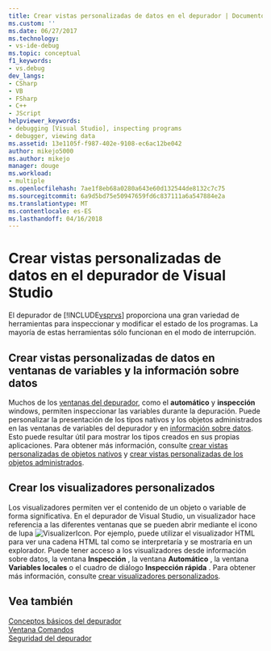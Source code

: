 ```yaml
---
title: Crear vistas personalizadas de datos en el depurador | Documentos de Microsoft
ms.custom: ''
ms.date: 06/27/2017
ms.technology:
- vs-ide-debug
ms.topic: conceptual
f1_keywords:
- vs.debug
dev_langs:
- CSharp
- VB
- FSharp
- C++
- JScript
helpviewer_keywords:
- debugging [Visual Studio], inspecting programs
- debugger, viewing data
ms.assetid: 13e1105f-f987-402e-9108-ec6ac12be042
author: mikejo5000
ms.author: mikejo
manager: douge
ms.workload:
- multiple
ms.openlocfilehash: 7ae1f8eb68a0280a643e60d132544de8132c7c75
ms.sourcegitcommit: 6a9d5bd75e50947659fd6c837111a6a547884e2a
ms.translationtype: MT
ms.contentlocale: es-ES
ms.lasthandoff: 04/16/2018
---
```

# <a name="create-custom-views-of-data-in-the-visual-studio-debugger"></a>Crear vistas personalizadas de datos en el depurador de Visual Studio
El depurador de [!INCLUDE[vsprvs](../code-quality/includes/vsprvs_md.md)] proporciona una gran variedad de herramientas para inspeccionar y modificar el estado de los programas. La mayoría de estas herramientas sólo funcionan en el modo de interrupción.

## <a name="create-custom-views-of-data-in-variable-windows-and-datatips"></a>Crear vistas personalizadas de datos en ventanas de variables y la información sobre datos
 Muchos de los [ventanas del depurador](../debugger/debugger-windows.md), como el **automático** y **inspección** windows, permiten inspeccionar las variables durante la depuración. Puede personalizar la presentación de los tipos nativos y los objetos administrados en las ventanas de variables del depurador y en [información sobre datos](../debugger/view-data-values-in-data-tips-in-the-code-editor.md). Esto puede resultar útil para mostrar los tipos creados en sus propias aplicaciones. Para obtener más información, consulte [crear vistas personalizadas de objetos nativos](../debugger/create-custom-views-of-native-objects.md) y [crear vistas personalizadas de los objetos administrados](../debugger/create-custom-views-of-dot-managed-objects.md).
  
## <a name="create-custom-visualizers"></a>Crear los visualizadores personalizados  
 Los visualizadores permiten ver el contenido de un objeto o variable de forma significativa. En el depurador de Visual Studio, un visualizador hace referencia a las diferentes ventanas que se pueden abrir mediante el icono de lupa ![VisualizerIcon](../debugger/media/dbg-tips-visualizer-icon.png "icono visualizador"). Por ejemplo, puede utilizar el visualizador HTML para ver una cadena HTML tal como se interpretaría y se mostraría en un explorador. Puede tener acceso a los visualizadores desde información sobre datos, la ventana **Inspección** , la ventana **Automático** , la ventana **Variables locales** o el cuadro de diálogo **Inspección rápida** . Para obtener más información, consulte [crear visualizadores personalizados](../debugger/create-custom-visualizers-of-data.md).
  
## <a name="see-also"></a>Vea también  
 [Conceptos básicos del depurador](../debugger/debugger-basics.md)   
 [Ventana Comandos](../ide/reference/command-window.md)   
 [Seguridad del depurador](../debugger/debugger-security.md)